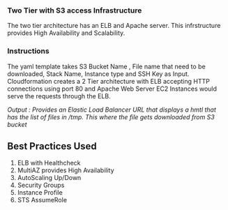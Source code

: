### Two Tier with S3 access Infrastructure

The two tier architecture has an ELB and Apache server. This infrstructure provides High Availability and Scalability. 

### Instructions

The yaml template takes S3 Bucket Name , File name that need to be downloaded, Stack Name, Instance type and SSH Key as Input. Cloudformation creates a 2 Tier architecture with ELB accepting HTTP connections using port 80 and Apache Web Server EC2 Instances would serve the requests through the ELB.   

*Output : Provides an Elastic Load Balancer URL that displays a hmtl that has the list of files in /tmp. This where the file gets downloaded from S3 bucket*

## Best Practices Used

1. ELB with Healthcheck
2. MultiAZ provides High Availability
3. AutoScaling Up/Down
4. Security Groups 
5. Instance Profile
6. STS AssumeRole
